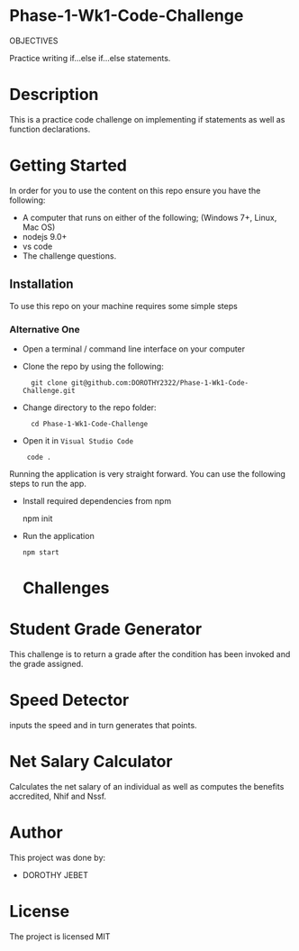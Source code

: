 # Phase-1-Wk1-Code-Challenge
OBJECTIVES

Practice writing if...else if...else statements.

# Description
This is a practice code challenge on implementing if statements as well as function declarations.


# Getting Started
In order for you to use the content on this repo ensure you have the following:

- A computer that runs on either of the following; (Windows 7+, Linux, Mac OS)
- nodejs 9.0+
- vs code
- The challenge questions.

## Installation

To use this repo on your machine requires some simple steps

### Alternative One

- Open a terminal / command line interface on your computer
- Clone the repo by using the following:

        git clone git@github.com:DOROTHY2322/Phase-1-Wk1-Code-Challenge.git

- Change directory to the repo folder:

        cd Phase-1-Wk1-Code-Challenge

-  Open it in ``Visual Studio Code``

        code .


Running the application is very straight forward. You can use the following steps to run the app.

- Install required dependencies from npm

    npm init



- Run the application

      npm start
   # Challenges
 # Student Grade Generator

This challenge is to return a grade after the condition has been invoked and the grade assigned.

# Speed Detector

inputs the speed and in turn generates that points.

# Net Salary Calculator

Calculates the net salary of an individual as well as computes the benefits accredited, Nhif and Nssf.


# Author
This project was done  by:
- DOROTHY JEBET
# License
The project is licensed MIT









